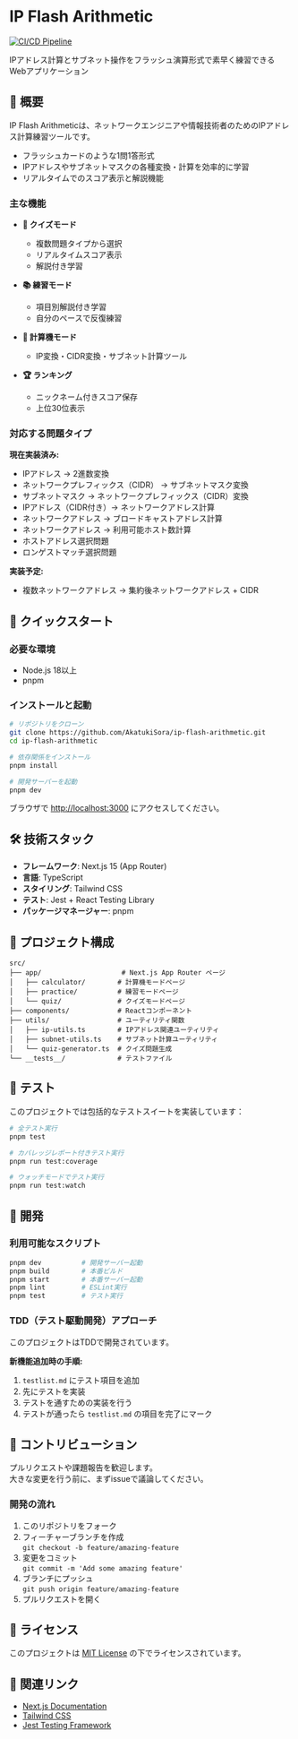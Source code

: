 # IP Flash Arithmetic

[![CI/CD Pipeline](https://github.com/AkatukiSora/ip-flash-arithmetic/actions/workflows/ci.yml/badge.svg)](https://github.com/AkatukiSora/ip-flash-arithmetic/actions/workflows/ci.yml)

IPアドレス計算とサブネット操作をフラッシュ演算形式で素早く練習できるWebアプリケーション

## 🌟 概要

IP Flash Arithmeticは、ネットワークエンジニアや情報技術者のためのIPアドレス計算練習ツールです。

- フラッシュカードのような1問1答形式
- IPアドレスやサブネットマスクの各種変換・計算を効率的に学習
- リアルタイムでのスコア表示と解説機能

### 主な機能

- **🚀 クイズモード**
  - 複数問題タイプから選択
  - リアルタイムスコア表示
  - 解説付き学習

- **📚 練習モード**
  - 項目別解説付き学習
  - 自分のペースで反復練習

- **🔢 計算機モード**
  - IP変換・CIDR変換・サブネット計算ツール

- **🏆 ランキング**
  - ニックネーム付きスコア保存
  - 上位30位表示

### 対応する問題タイプ

**現在実装済み:**
- IPアドレス → 2進数変換
- ネットワークプレフィックス（CIDR） → サブネットマスク変換
- サブネットマスク → ネットワークプレフィックス（CIDR）変換
- IPアドレス（CIDR付き）→ ネットワークアドレス計算
- ネットワークアドレス → ブロードキャストアドレス計算
- ネットワークアドレス → 利用可能ホスト数計算
- ホストアドレス選択問題
- ロンゲストマッチ選択問題

**実装予定:**
- 複数ネットワークアドレス → 集約後ネットワークアドレス + CIDR

## 🚀 クイックスタート

### 必要な環境

- Node.js 18以上
- pnpm

### インストールと起動

```bash
# リポジトリをクローン
git clone https://github.com/AkatukiSora/ip-flash-arithmetic.git
cd ip-flash-arithmetic

# 依存関係をインストール
pnpm install

# 開発サーバーを起動
pnpm dev
```

ブラウザで [http://localhost:3000](http://localhost:3000) にアクセスしてください。

## 🛠 技術スタック

- **フレームワーク**: Next.js 15 (App Router)
- **言語**: TypeScript
- **スタイリング**: Tailwind CSS
- **テスト**: Jest + React Testing Library
- **パッケージマネージャー**: pnpm

## 📁 プロジェクト構成

```
src/
├── app/                    # Next.js App Router ページ
│   ├── calculator/        # 計算機モードページ
│   ├── practice/          # 練習モードページ
│   └── quiz/              # クイズモードページ
├── components/            # Reactコンポーネント
├── utils/                 # ユーティリティ関数
│   ├── ip-utils.ts        # IPアドレス関連ユーティリティ
│   ├── subnet-utils.ts    # サブネット計算ユーティリティ
│   └── quiz-generator.ts  # クイズ問題生成
└── __tests__/             # テストファイル
```

## 🧪 テスト

このプロジェクトでは包括的なテストスイートを実装しています：

```bash
# 全テスト実行
pnpm test

# カバレッジレポート付きテスト実行
pnpm run test:coverage

# ウォッチモードでテスト実行
pnpm run test:watch
```

## 🔧 開発

### 利用可能なスクリプト

```bash
pnpm dev          # 開発サーバー起動
pnpm build        # 本番ビルド
pnpm start        # 本番サーバー起動
pnpm lint         # ESLint実行
pnpm test         # テスト実行
```

### TDD（テスト駆動開発）アプローチ

このプロジェクトはTDDで開発されています。

**新機能追加時の手順:**

1. `testlist.md` にテスト項目を追加
2. 先にテストを実装
3. テストを通すための実装を行う
4. テストが通ったら `testlist.md` の項目を完了にマーク

## 🤝 コントリビューション

プルリクエストや課題報告を歓迎します。  
大きな変更を行う前に、まずissueで議論してください。

### 開発の流れ

1. このリポジトリをフォーク
2. フィーチャーブランチを作成  
   `git checkout -b feature/amazing-feature`
3. 変更をコミット  
   `git commit -m 'Add some amazing feature'`
4. ブランチにプッシュ  
   `git push origin feature/amazing-feature`
5. プルリクエストを開く

## 📄 ライセンス

このプロジェクトは [MIT License](LICENSE) の下でライセンスされています。

## 🔗 関連リンク

- [Next.js Documentation](https://nextjs.org/docs)
- [Tailwind CSS](https://tailwindcss.com/)
- [Jest Testing Framework](https://jestjs.io/)
